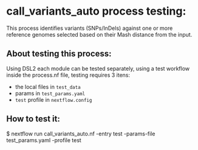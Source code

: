 # call_variants_auto process testing:

This process identifies variants (SNPs/InDels) against one or more reference genomes selected based on their Mash distance from the input.

## About testing this process:

Using DSL2 each module can be tested separately, using a test workflow inside the process.nf file, testing requires 3 itens:  
- the local files in `test_data` 
- params in  `test_params.yaml`
- `test` profile in `nextflow.config`

## How to test it:

$ nextflow run call_variants_auto.nf -entry test -params-file test_params.yaml -profile test
